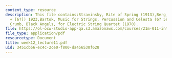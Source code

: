 ```yaml
---
content_type: resource
description: This file contains:Stravinsky, Rite of Spring (1913),Berg, Wozzeck (8?
  + [6?]) 1923,Bartok, Music for Strings, Percussion and Celesta (6? 59?) 1936,George
  Crumb, Black Angels, for Electric String Quartet (1970).
file: https://ol-ocw-studio-app-qa.s3.amazonaws.com/courses/21m-011-introduction-to-western-music-spring-2006/3451cb56ec4c2ce0f800da456530f628_week12_lecture11.pdf
file_type: application/pdf
resourcetype: Document
title: week12_lecture11.pdf
uid: 3451cb56-ec4c-2ce0-f800-da456530f628
---
```

